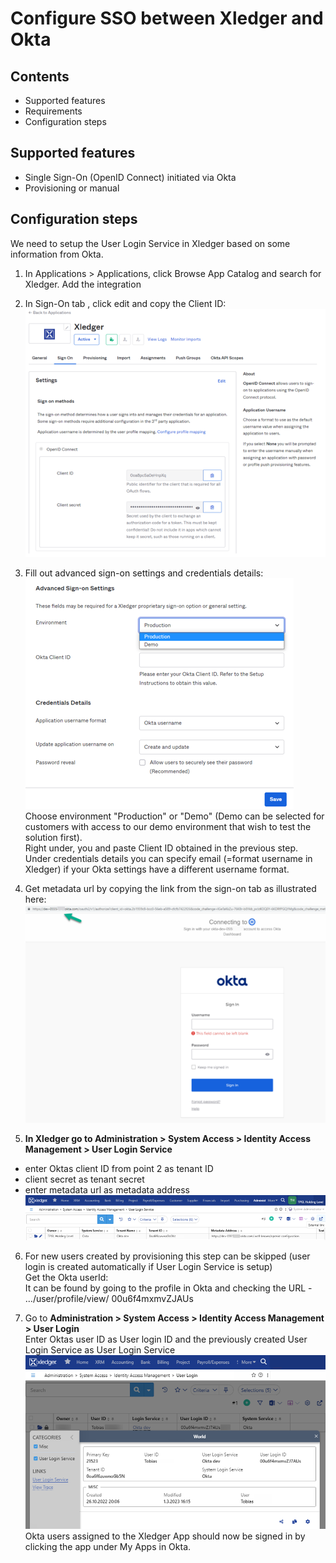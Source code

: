 # Configure SSO between Xledger and Okta

## Contents

- Supported features
- Requirements
- Configuration steps

## Supported features

- Single Sign-On (OpenID Connect) initiated via Okta
- Provisioning or manual

## Configuration steps
We need to setup the User Login Service in Xledger based on some information from Okta.

1.	In Applications > Applications, click Browse App Catalog and search for Xledger. Add the integration

2.	In Sign-On tab , click edit and copy the Client ID: \
![Application Sign On Tab](media/application_sign_on.png)

3.	Fill out advanced sign-on settings and credentials details: \
![Environment Section](media/application_environment.png) \
Choose environment "Production" or "Demo" (Demo can be selected for customers with access to our demo environment that wish to test the solution first). \
Right under, you and paste Client ID obtained in the previous step. \
Under credentials details you can specify email (=format username in Xledger) if your Okta settings have a different username format.

4.	Get metadata url by copying the link from the sign-on tab as illustrated here: \
![Company Url](media/okta_company_url.png)

5.	**In Xledger go to Administration > System Access > Identity Access Management > User Login Service**
-	enter Oktas client ID from point 2 as tenant ID
-	client secret as tenant secret
-	enter metadata url as metadata address \
![User Login Service](media/user_login_service.png)

6.	For new users created by provisioning this step can be skipped (user login is created automatically if User Login Service is setup) \
Get the Okta userId: \
It can be found by going to the profile in Okta and checking the URL - …/user/profile/view/ 00u6f4mxmvZJAUs

7.    Go to  **Administration > System Access > Identity Access Management > User Login** \
Enter Oktas user ID as User login ID and the previously created User Login Service as User Login Service \
![User Login](media/user_login.png) \
Okta users assigned to the Xledger App should now be signed in by clicking the app under My Apps in Okta.
